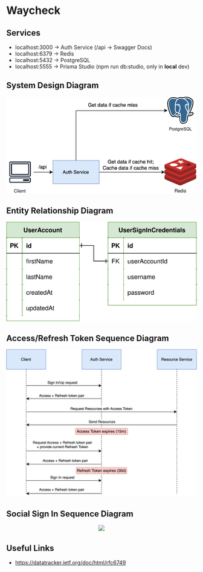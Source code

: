# Waycheck

## Services

- localhost:3000 -> Auth Service (/api -> Swagger Docs)
- localhost:6379 -> Redis
- localhost:5432 -> PostgreSQL
- localhost:5555 -> Prisma Studio (npm run db:studio, only in **local** dev)

## System Design Diagram
<p align="center">
  <picture>
    <source media="(prefers-color-scheme: light)">
    <img src="./images/system_design.svg">
  </picture>
</p>

## Entity Relationship Diagram

<p align="center">
  <picture>
    <source media="(prefers-color-scheme: light)">
    <img src="./images/erd.svg">
  </picture>
</p>

## Access/Refresh Token Sequence Diagram

<p align="center">
  <picture>
    <source media="(prefers-color-scheme: light)">
    <img src="./images/tokens_sd.svg">
  </picture>
</p>

## Social Sign In Sequence Diagram

<p align="center">
  <picture>
    <source media="(prefers-color-scheme: light)">
    <img src="./images/social_signin_sd.svg">
  </picture>
</p>

## Useful Links
- https://datatracker.ietf.org/doc/html/rfc6749